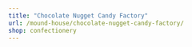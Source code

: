 ```yaml
---
title: "Chocolate Nugget Candy Factory"
url: /mound-house/chocolate-nugget-candy-factory/
shop: confectionery
---
```

